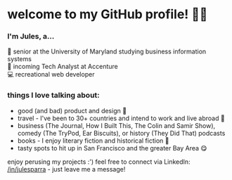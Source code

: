 # welcome to my GitHub profile! 👋🏼

### I'm Jules, a...
🐢 senior at the University of Maryland studying business information systems <br>
🌁 incoming Tech Analyst at Accenture <br>
💻 recreational web developer <br>

### things I love talking about:
- good (and bad) product and design 🧠
- travel - I've been to 30+ countries and intend to work and live abroad 🧳
- business (The Journal, How I Built This, The Colin and Samir Show), comedy (The TryPod, Ear Biscuits), or history (They Did That) podcasts 
- books - I enjoy literary fiction and historical fiction 📖
- tasty spots to hit up in San Francisco and the greater Bay Area 😋

enjoy perusing my projects :') feel free to connect via LinkedIn: [/in/julesparra](https://www.linkedin.com/in/julesparra/) - just leave me a message!
